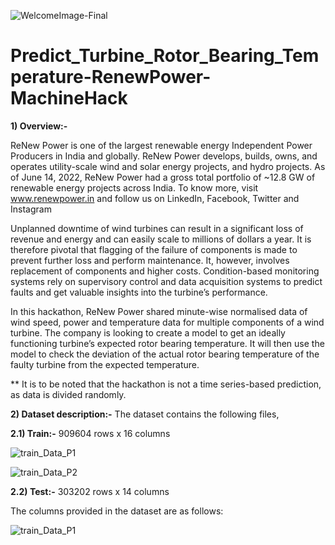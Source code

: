 ![WelcomeImage-Final](https://user-images.githubusercontent.com/84449238/188280316-d5655057-6511-4f02-ac8b-b33dabe7b59e.JPG)

# Predict_Turbine_Rotor_Bearing_Temperature-RenewPower-MachineHack

**1) Overview:-**

ReNew Power is one of the largest renewable energy Independent Power Producers in India and globally. ReNew Power develops, builds, owns, and operates utility-scale wind and solar energy projects, and hydro projects. As of June 14, 2022, ReNew Power had a gross total portfolio of ~12.8 GW of renewable energy projects across India. To know more, visit www.renewpower.in and follow us on LinkedIn, Facebook, Twitter and Instagram

Unplanned downtime of wind turbines can result in a significant loss of revenue and energy and can easily scale to millions of dollars a year. It is therefore pivotal that flagging of the failure of components is made to prevent further loss and perform maintenance. It, however, involves replacement of components and higher costs. Condition-based monitoring systems rely on supervisory control and data acquisition systems to predict faults and get valuable insights into the turbine’s performance.

In this hackathon, ReNew Power shared minute-wise normalised data of wind speed, power and temperature data for multiple components of a wind turbine. The company is looking to create a model to get an ideally functioning turbine’s expected rotor bearing temperature. It will then use the model to check the deviation of the actual rotor bearing temperature of the faulty turbine from the expected temperature. 

** It is to be noted that the hackathon is not a time series-based prediction, as data is divided randomly. 

**2) Dataset description:-** The dataset contains the following files,

**2.1) Train:-** 909604 rows x 16 columns 

![train_Data_P1](https://user-images.githubusercontent.com/84449238/188280798-ad081e6c-1b73-43c4-873a-c68c87c8654d.JPG)

![train_Data_P2](https://user-images.githubusercontent.com/84449238/188280954-becff177-877a-4bde-9878-1ad376c8d324.JPG)




**2.2) Test:-** 303202 rows x 14 columns

The columns provided in the dataset are as follows:

![train_Data_P1](https://user-images.githubusercontent.com/84449238/188280733-eb2d6fcc-5337-41d3-82e7-79f259a0c08c.JPG)


